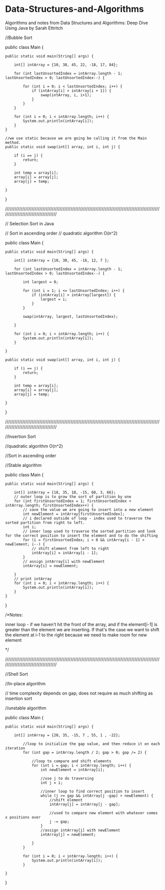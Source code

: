 # Data-Structures-and-Algorithms

Algorithms and notes from Data Structures and Algorithms: Deep Dive Using Java by Sarah Ettritch  

//Bubble Sort

public class Main {

    public static void main(String[] args) {

        int[] intArray = {10, 38, 45, 22, -18, 17, 84};

        for (int lastUnsortedIndex = intArray.length - 1; lastUnsortedIndex > 0; lastUnsortedIndex--) {

            for (int i = 0; i < lastUnsortedIndex; i++) {
                if (intArray[i] > intArray[i + 1]) {
                    swap(intArray, i, i+1);
                }
            }
        }

        for (int i = 0; i < intArray.length; i++) {
            System.out.println(intArray[i]);
        }
    }

    //we use static because we are going be calling it from the Main method.
    public static void swap(int[] array, int i, int j) {

        if (i == j) {
            return;
        }

        int temp = array[i];
        array[i] = array[j];
        array[j] = temp;

    }
}

////////////////////////////////////////////////////////////////////////////////////////////////////////////////////////////////////

// Selection Sort in Java

// Sort in ascending order
// quadratic algorithm O(n^2)


public class Main {

    public static void main(String[] args) {

        int[] intArray = {10, 30, 45, -16, 12, 7 };

        for (int lastUnsortedIndex = intArray.length - 1; lastUnsortedIndex > 0; lastUnsortedIndex--) {

            int largest = 0;

            for (int i = 1; i <= lastUnsortedIndex; i++) {
                if (intArray[i] > intArray[largest]) {
                    largest = i;
                }
            }

            swap(intArray, largest, lastUnsortedIndex);

        }

        for (int i = 0; i < intArray.length; i++) {
            System.out.println(intArray[i]);
        }

    }

    public static void swap(int[] array, int i, int j) {

        if (i == j) {
            return;
        }

        int temp = array[i];
        array[i] = array[j];
        array[j] = temp;

    }

}

////////////////////////////////////////////////////////////////////////////////////////////////////////////////////////////////////

//Insertion Sort

//quadratic algorithm O(n^2)

//Sort in ascending order

//Stable algorithm




public class Main {

    public static void main(String[] args) {

        int[] intArray = {18, 35, 10, -15, 60, 3, 66};
        // outer loop is to grow the sort of partition by one
        for (int firstUnsortedIndex = 1; firstUnsortedIndex < intArray.length; firstUnsortedIndex++) {
            // save the value we are going to insert into a new element
            int newElement = intArray[firstUnsortedIndex];
            // i declared outside of loop - index used to traverse the sorted partition from right to left.
            int i;
            // inner loop used to traverse the sorted partition and look for the correct position to insert the element and to do the shifting
            for (i = firstUnsortedIndex; i > 0 && intArray[i - 1] > newElement; i--) {
                // shift element from left to right
                intArray[i] = intArray[i - 1];
            }
            // assign intArray[i] with newElement
            intArray[i] = newElement;

        }
        // print intArray
        for (int i = 0; i < intArray.length; i++) {
            System.out.println(intArray[i]);
        }
    }
}

/*Notes:

inner loop - if we haven't hit the front of the array, and if the element[i-1] is greater than the element we are inserting. If that's the case we want to shift the element at i-1 to the right because we need to make room for new element

*/

////////////////////////////////////////////////////////////////////////////////////////////////////////////////////////////////////

//Shell Sort

//In-place algorithm

// time complexity depends on gap; does not require as much shifting as insertion sort

//unstable algorithm

public class Main {

    public static void main(String[] args) {

        int[] intArray = {20, 35, -15, 7 , 55, 1 , -22};

            //loop to initialize the gap value, and then reduce it on each iteration
            for (int gap = intArray.length / 2; gap > 0; gap /= 2) {

                //loop to compare and shift elements
                for (int i = gap; i < intArray.length; i++) {
                    int newElement = intArray[i];

                    //use j to do traversing
                    int j = i;

                    //inner loop to find correct position to insert
                    while (j >= gap && intArray[j -gap] > newElement) {
                        //shift element
                        intArray[j] = intArray[j - gap];

                        //used to compare new element with whatever comes x positions over
                        j -= gap;
                    }
                    //assign intArray[i] with newElement
                    intArray[j] = newElement;

                }
            }

            for (int i = 0; i < intArray.length; i++) {
                System.out.println(intArray[i]);
            }

    }
}



